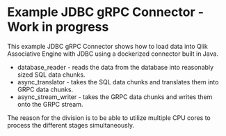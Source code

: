# Example JDBC gRPC Connector - Work in progress

This example JDBC gRPC Connector shows how to load data into Qlik Associative Engine with JDBC using a dockerized connector built in Java.

- database_reader - reads the data from the database into reasonably sized SQL data chunks.
- async_translator - takes the SQL data chunks and translates them into GRPC data chunks.
- async_stream_writer - takes the GRPC data chunks and writes them onto the GRPC stream.

The reason for the division is to be able to utilize multiple CPU cores to process the different stages simultaneously.

